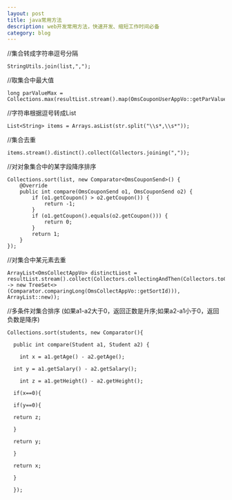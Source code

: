 ```yaml
---
layout: post
title: java常用方法
description: web开发常用方法，快速开发、缩短工作时间必备
category: blog
---
```


//集合转成字符串逗号分隔

    StringUtils.join(list,",");

//取集合中最大值

    long parValueMax = Collections.max(resultList.stream().map(OmsCouponUserAppVo::getParValue).collect(Collectors.toList()));

//字符串根据逗号转成List

    List<String> items = Arrays.asList(str.split("\\s*,\\s*"));
//集合去重

    items.stream().distinct().collect(Collectors.joining(","));
//对对象集合中的某字段降序排序

    Collections.sort(list, new Comparator<OmsCouponSend>() {
        @Override
        public int compare(OmsCouponSend o1, OmsCouponSend o2) {
            if (o1.getCoupon() > o2.getCoupon()) {
                return -1;
            }
            if (o1.getCoupon().equals(o2.getCoupon())) {
                return 0;
            }
            return 1;
        }
    });
//对集合中某元素去重

    ArrayList<OmsCollectAppVo> distinctLiost = resultList.stream().collect(Collectors.collectingAndThen(Collectors.toCollection(() -> new TreeSet<>(Comparator.comparingLong(OmsCollectAppVo::getSortId))), ArrayList::new));

//多条件对集合排序
(如果a1-a2大于0，返回正数是升序;如果a2-a1小于0，返回负数是降序)
    
    Collections.sort(students, new Comparator(){
    
      public int compare(Student a1, Student a2) {
    
     	int x = a1.getAge() - a2.getAge();
    
      int y = a1.getSalary() - a2.getSalary();
    
     	int z = a1.getHeight() - a2.getHeight();
    
      if(x==0){
    
      if(y==0){
    
      return z;
    
      }
    
      return y;
    
      }
    
      return x;
    
      }
    
      });
    
     

















